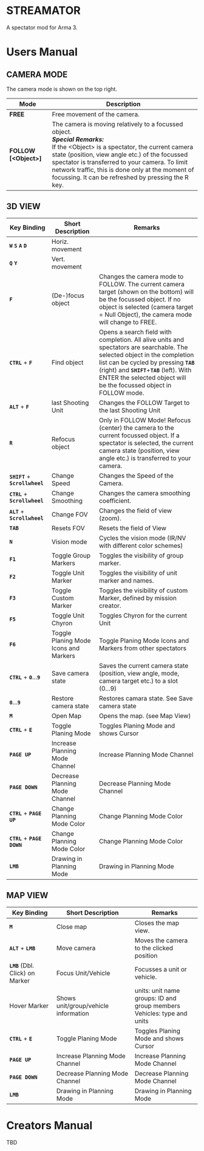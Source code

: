 # STREAMATOR
A spectator mod for Arma 3.

# Users Manual
## CAMERA MODE
The camera mode is shown on the top right.

Mode | Description
---|---
**FREE** | Free movement of the camera.
**FOLLOW [&lt;Object&gt;]** | The camera is moving relatively to a focussed object.<br>***Special Remarks:***<br>If the &lt;Object&gt; is a spectator, the current camera state (position, view angle etc.) of the focussed spectator is transferred to your camera. To limit network traffic, this is done only at the moment of focussing. It can be refreshed by pressing the R key.

## 3D VIEW
Key Binding | Short Description | Remarks
---|---|---
**`W` `S` `A` `D`** | Horiz. movement |
**`Q` `Y`** | Vert. movement |
**`F`** | (De-)focus object | Changes the camera mode to FOLLOW. The current camera target (shown on the bottom) will be the focussed object. If no object is selected (camera target = Null Object), the camera mode will change to FREE.
**`CTRL`** + **`F`** | Find object | Opens a search field with completion. All alive units and spectators are searchable. The selected object in the completion list can be cycled by pressing **`TAB`** (right) and **`SHIFT`**+**`TAB`** (left). With ENTER the selected object will be the focussed object in FOLLOW mode.
**`ALT`** + **`F`** | last Shooting Unit | Changes the FOLLOW Target to the last Shooting Unit
**`R`** | Refocus object | Only in FOLLOW Mode! Refocus (center) the camera to the current focussed object. If a spectator is selected, the current camera state (position, view angle etc.) is transferred to your camera.
**`SHIFT`** + **`Scrollwheel`** | Change Speed | Changes the Speed of the Camera.
**`CTRL`** + **`Scrollwheel`** | Change Smoothing | Changes the camera smoothing coefficient.
**`ALT`** + **`Scrollwheel`** | Change FOV | Changes the field of view (zoom).
**`TAB`** | Resets FOV | Resets the field of View
**`N`** | Vision mode | Cycles the vision mode (IR/NV with different color schemes)
**`F1`** | Toggle Group Markers | Toggles the visibility of group marker.
**`F2`** | Toggle Unit Marker | Toggles the visibility of unit marker and names.
**`F3`** | Toggle Custom Marker | Toggles the visibility of custom Marker, defined by mission creator.
**`F5`** | Toggle Unit Chyron | Toggles Chyron for the current Unit
**`F6`** | Toggle Planing Mode Icons and Markers | Toggle Planing Mode Icons and Markers from other spectators
**`CTRL`** + **`0`**...**`9`** | Save camera state | Saves the current camera state (position, view angle, mode, camera target etc.) to a slot (0...9)
**`0`**...**`9`** | Restore camera state | Restores camara state. See Save camera state
**`M`** | Open Map | Opens the map. (see Map View)
**`CTRL`** + **`E`** | Toggle Planing Mode | Toggles Planing Mode and shows Cursor
**`PAGE UP`** | Increase Planning Mode Channel | Increase Planning Mode Channel
**`PAGE DOWN`** | Decrease Planning Mode Channel | Decrease Planning Mode Channel
**`CTRL`** + **`PAGE UP`** | Change Planning Mode Color | Change Planning Mode Color
**`CTRL`** + **`PAGE DOWN`** | Change Planning Mode Color | Change Planning Mode Color
**`LMB`** | Drawing in Planning Mode | Drawing in Planning Mode

## MAP VIEW
Key Binding | Short Description | Remarks
---|---|---
**`M`** | Close map | Closes the map view.
**`ALT`** + **`LMB`** | Move camera | Moves the camera to the clicked position
**`LMB`** (Dbl. Click) on Marker | Focus Unit/Vehicle | Focusses a unit or vehicle.
Hover Marker | Shows unit/group/vehicle information | units: unit name<br>groups: ID and group members<br>Vehicles: type and units<br>
**`CTRL`** + **`E`** | Toggle Planing Mode | Toggles Planing Mode and shows Cursor
**`PAGE UP`** | Increase Planning Mode Channel | Increase Planning Mode Channel
**`PAGE DOWN`** | Decrease Planning Mode Channel | Decrease Planning Mode Channel
**`LMB`** | Drawing in Planning Mode | Drawing in Planning Mode

# Creators Manual
TBD
